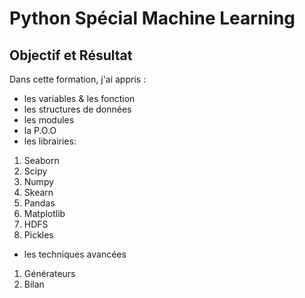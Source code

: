 # Python Spécial Machine Learning

## Objectif et Résultat
Dans cette formation, j'ai appris :
* les variables & les fonction
* les structures de données 
* les modules 
* la P.O.O
* les librairies:
1. Seaborn
2. Scipy
3. Numpy
4. Skearn
5. Pandas
6. Matplotlib
7. HDFS
8. Pickles
* les techniques avancées
1. Générateurs
2. Bilan